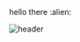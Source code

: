 

<!--
**josooa/josooa** is a ✨ _special_ ✨ repository because its `README.md` (this file) appears on your GitHub profile.

Here are some ideas to get you started:

- 🔭 I’m currently working on ...
- 🌱 I’m currently learning ...
- 👯 I’m looking to collaborate on ...
- 🤔 I’m looking for help with ...
- 💬 Ask me about ...
- 📫 How to reach me: ...
- 😄 Pronouns: ...
- ⚡ Fun fact: ...
-->hello there :alien:

![header](https://capsule-render.vercel.app/api?type=venom&color=auto&height=300&section=header&text=JOSOOA&fontSize=90)


